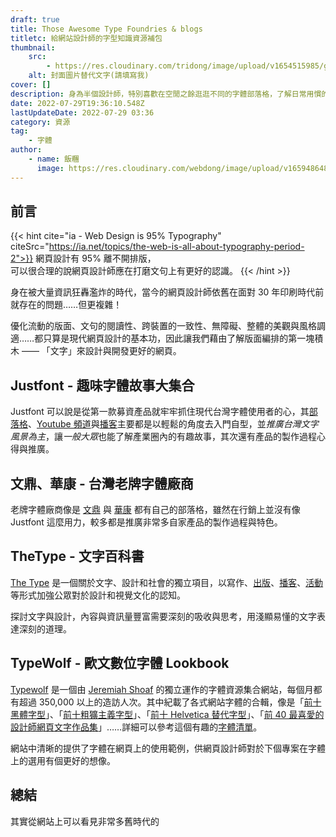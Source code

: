 ```yaml
---
draft: true
title: Those Awesome Type Foundries & blogs
titletc: 給網站設計師的字型知識資源補包
thumbnail:
    src:
        - https://res.cloudinary.com/tridong/image/upload/v1654515985/global/%E4%B8%89%E8%A7%92%E6%9D%B1%E6%9D%B1-%E5%93%81%E7%89%8C%E5%B1%95%E7%A4%BA%E5%B0%81%E9%9D%A2.png
    alt: 封面圖片替代文字(請填寫我)
cover: []
description: 身為半個設計師，特別喜歡在空閒之餘逛逛不同的字體部落格，了解日常用慣的語言符號中，也有其獨特的歷史和個性。本文為蒐集、學習優良字體資源的地方。
date: 2022-07-29T19:36:10.548Z
lastUpdateDate: 2022-07-29 03:36
category: 資源
tag:
    - 字體
author:
    - name: 飯糰
      image: https://res.cloudinary.com/webdong/image/upload/v1659486489/global/riceball.png
---
```


## 前言

{{< hint cite="ia - Web Design is 95% Typography" citeSrc="https://ia.net/topics/the-web-is-all-about-typography-period-2">}}
網頁設計有 95% 離不開排版，<br>可以很合理的說網頁設計師應在打磨文句上有更好的認識。
{{< /hint >}}

身在被大量資訊狂轟濫炸的時代，當今的網頁設計師依舊在面對 30 年印刷時代前就存在的問題……但更複雜！

優化流動的版面、文句的閱讀性、跨裝置的一致性、無障礙、整體的美觀與風格調適……都只算是現代網頁設計的基本功，因此讓我們藉由了解版面編排的第一塊積木 —— 「文字」來設計與開發更好的網頁。

## Justfont - 趣味字體故事大集合

Justfont 可以說是從第一款募資產品就牢牢抓住現代台灣字體使用者的心，其[部落格](https://blog.justfont.com/)、[Youtube 頻道](https://www.youtube.com/channel/UC1j5OXLtUj_Hq3zjsITs4Bw)與[播客](https://podcasts.apple.com/sg/podcast/%E5%AD%97%E5%9E%8B%E8%85%A6%E8%A3%9C-a-knob-of-font/id1514491744?l=zh)主要都是以輕鬆的角度去入門自型，並*推廣台灣文字風景為主*，讓*一般大眾*也能了解產業圈內的有趣故事，其次還有產品的製作過程心得與推廣。

<!-- {{< image width="600" height="315" src="https://res.cloudinary.com/webdong/image/upload/v1654544345/post/where-to-find-awesome-fonts/GoogleFont.png" alt="Google Fonts Icon 網頁">}} -->

## 文鼎、華康 - 台灣老牌字體廠商

老牌字體廠商像是 [文鼎](https://www.arphic.com.tw/) 與 [華康](https://www.dynacw.com.tw/) 都有自己的部落格，雖然在行銷上並沒有像 Justfont 這麼用力，較多都是推廣非常多自家產品的製作過程與特色。

## TheType - 文字百科書

[The Type](https://www.thetype.com/) 是一個關於文字、設計和社會的獨立項目，以寫作、[出版](https://www.thetype.com/booklist/)、[播客](https://www.thetype.com/typechat/)、[活動](https://www.thetype.com/category/events/)等形式加強公眾對於設計和視覺文化的認知。

探討文字與設計，內容與資訊量豐富需要深刻的吸收與思考，用淺顯易懂的文字表達深刻的道理。

## TypeWolf - 歐文數位字體 Lookbook

[Typewolf](https://www.typewolf.com/) 是一個由 [Jeremiah Shoaf](https://www.jeremiahshoaf.com/) 的獨立運作的字體資源集合網站，每個月都有超過 350,000 以上的造訪人次。其中紀載了各式網站字體的合輯，像是「[前十黑體字型](https://www.typewolf.com/top-10-sans-serif-fonts)」、「[前十粗獷主義字型](https://www.typewolf.com/top-10-brutalist-fonts)」、「[前十 Helvetica 替代字型](https://www.typewolf.com/top-10-helvetica-alternatives)」、「[前 40 最喜愛的設計師網頁文字作品集](https://www.typewolf.com/portfolio-sites)」……詳細可以參考這個有趣的[字體清單](https://www.typewolf.com/recommendations)。

網站中清晰的提供了字體在網頁上的使用範例，供網頁設計師對於下個專案在字體上的選用有個更好的想像。

## 總結

其實從網站上可以看見非常多舊時代的
